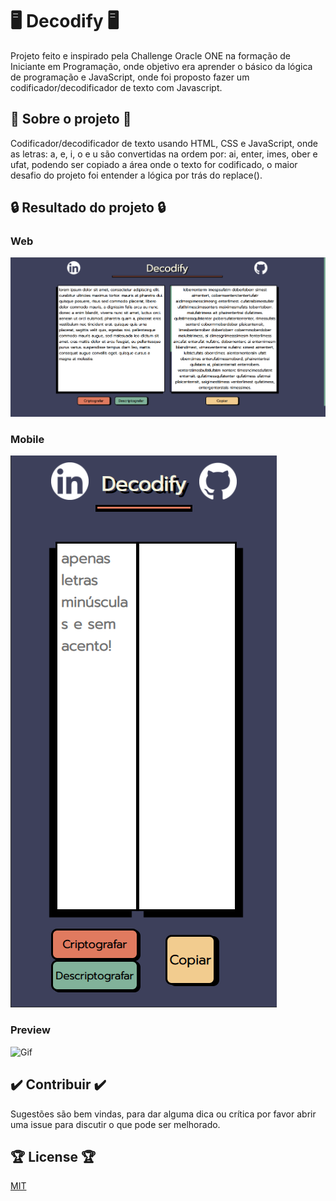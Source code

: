 # :desktop_computer: Decodify :desktop_computer:

Projeto feito e inspirado pela Challenge Oracle ONE na formação de Iniciante em Programação, onde objetivo era aprender o básico da lógica de programação e JavaScript, onde foi proposto fazer um codificador/decodificador de texto com Javascript.

## :memo: Sobre o projeto :memo:

Codificador/decodificador de texto usando HTML, CSS e JavaScript, onde as letras: a, e, i, o e u são convertidas na ordem por: ai, enter, imes, ober e ufat, podendo ser copiado a área onde o texto for codificado, o maior desafio do projeto foi entender a lógica por trás do replace().

## :lock: Resultado do projeto :lock:

### Web
![Web](https://github.com/renato-roca-dev/decodify/blob/master/imgs/decodify-foto-web.png)

### Mobile
![Mobile](https://github.com/renato-roca-dev/decodify/blob/master/imgs/decodify-foto-mobile.png)

### Preview
![Gif](https://github.com/renato-roca-dev/decodify/blob/master/imgs/decodify-video-projeto.gif)


## :heavy_check_mark: Contribuir :heavy_check_mark:

Sugestões são bem vindas, para dar alguma dica ou crítica por favor abrir uma issue para discutir o que pode ser melhorado.

## :trophy: License :trophy:
[MIT](https://choosealicense.com/licenses/mit/)
